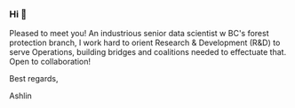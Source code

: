 ### Hi 👋
Pleased to meet you! An industrious senior data scientist w BC's forest protection branch, I work hard to orient Research & Development (R&D) to serve Operations, building bridges and coalitions needed to effectuate that. Open to collaboration! 

Best regards,

Ashlin

<!--
**ashlinrichardson/ashlinrichardson** is a ✨ _special_ ✨ repository because its `README.md` (this file) appears on your GitHub profile.

Here are some ideas to get you started:

- 🔭 I’m currently working on ...
- 🌱 I’m currently learning ...
- 👯 I’m looking to collaborate on ...
- 🤔 I’m looking for help with ...
- 💬 Ask me about ...
- 📫 How to reach me: ...
- 😄 Pronouns: ...
- ⚡ Fun fact: ...
-->
